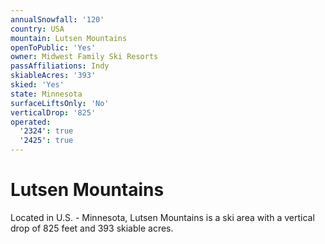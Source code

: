 ```yaml
---
annualSnowfall: '120'
country: USA
mountain: Lutsen Mountains
openToPublic: 'Yes'
owner: Midwest Family Ski Resorts
passAffiliations: Indy
skiableAcres: '393'
skied: 'Yes'
state: Minnesota
surfaceLiftsOnly: 'No'
verticalDrop: '825'
operated:
  '2324': true
  '2425': true
---
```



# Lutsen Mountains

Located in U.S. - Minnesota, Lutsen Mountains is a ski area with a vertical drop of 825 feet and 393 skiable acres.
